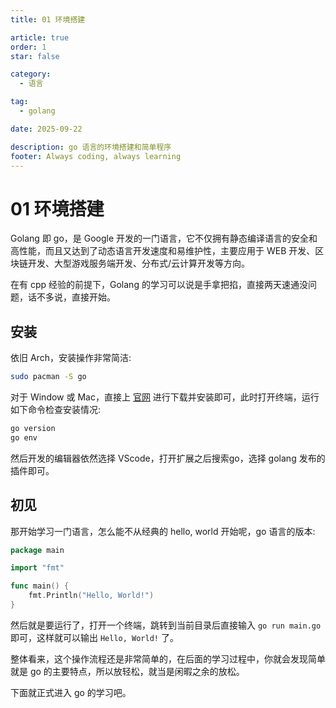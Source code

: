 ```yaml
---
title: 01 环境搭建

article: true
order: 1
star: false

category:
  - 语言

tag:
  - golang

date: 2025-09-22

description: go 语言的环境搭建和简单程序
footer: Always coding, always learning
---
```


# 01 环境搭建

Golang 即 go，是 Google 开发的一门语言，它不仅拥有静态编译语言的安全和高性能，而且又达到了动态语言开发速度和易维护性，主要应用于 WEB 开发、区块链开发、大型游戏服务端开发、分布式/云计算开发等方向。

在有 cpp 经验的前提下，Golang 的学习可以说是手拿把掐，直接两天速通没问题，话不多说，直接开始。

## 安装

依旧 Arch，安装操作非常简洁:

```bash
sudo pacman -S go
```

对于 Window 或 Mac，直接上 [官网](https://go.dev/dl/) 进行下载并安装即可，此时打开终端，运行如下命令检查安装情况:

```bash
go version
go env
```

然后开发的编辑器依然选择 VScode，打开扩展之后搜索go，选择 golang 发布的插件即可。

## 初见

那开始学习一门语言，怎么能不从经典的 hello, world 开始呢，go 语言的版本:

```go
package main

import "fmt"

func main() {
	fmt.Println("Hello, World!")
}
```

然后就是要运行了，打开一个终端，跳转到当前目录后直接输入 `go run main.go` 即可，这样就可以输出 `Hello, World!` 了。

整体看来，这个操作流程还是非常简单的，在后面的学习过程中，你就会发现简单就是 go 的主要特点，所以放轻松，就当是闲暇之余的放松。

下面就正式进入 go 的学习吧。

